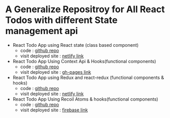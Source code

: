 # A Generalize Repositroy for All React Todos with different State management api

* React Todo App using React state (class based component)
  * code : [github repo](https://github.com/WhoAdarshPandya/React-TodoApp)
  * visit deployed site : [netlify link](https://apandyatodolist.netlify.app/)
* React Todo App Using Context Api & Hooks(functional components)
  * code : [github repo](https://github.com/WhoAdarshPandya/react_context)
  * visit deployed site : [gh-pages link](https://whoadarshpandya.github.io/react_context/)
* React Todo App using Redux and react-redux (functional components & hooks)
  * code : [github repo](https://github.com/WhoAdarshPandya/react_redux)
  * visit deployed site : [netlify link](https://adarshpandya-redux.netlify.app/)
* React Todo App Using Recoil Atoms & hooks(functional components)
  * code : [github repo](https://github.com/WhoAdarshPandya/react_recoil)
  * visit deployed site : [firebase link](https://adresh-rect-fir.web.app/)
  

